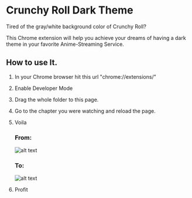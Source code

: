 # Crunchy Roll Dark Theme
Tired of the gray/white background color of Crunchy Roll?

This Chrome extension will help you achieve your dreams of having a dark theme in your favorite Anime-Streaming Service.

## How to use It.

1. In your Chrome browser hit this url "chrome://extensions/"

2. Enable Developer Mode

3. Drag the whole folder to this page.

4. Go to the chapter you were watching and reload the page.

5. Voila

    ### From: 
    ![alt text](https://user-images.githubusercontent.com/5545979/42799713-b1d68cb6-894d-11e8-9779-72dc73096a33.png)
    ### To:
    ![alt text](https://user-images.githubusercontent.com/5545979/42799696-a2c30ad8-894d-11e8-9ad3-b8b1eda415e5.png)
    
6. Profit

